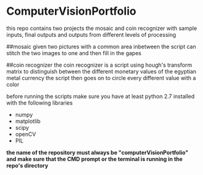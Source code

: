 # ComputerVisionPortfolio

this repo contains two projects the mosaic and coin recognizer 
with sample inputs, final outputs and outputs from different levels of processing 

##mosaic 
given two pictures with a common area inbetween the script can stitch the two images to one and then fill in the gapes

##coin recognizer
the coin recognizer is a script using hough's transform matrix to distinguish between the different monetary values of the egyptian metal currency the script then goes on to circle every different value with a color

before running the scripts make sure you have at least python 2.7 installed with the following libraries
* numpy
* matplotlib
* scipy
* openCV
* PIL

**the name of the repository must always be "computerVisionPortfolio"
and make sure that the CMD prompt or the terminal is running in the repo's directory**
